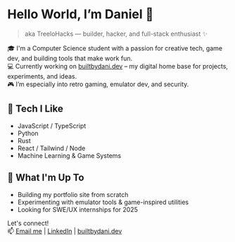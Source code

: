 # Hello World, I’m Daniel 👋

> aka TreeloHacks — builder, hacker, and full-stack enthusiast ✨

🎓 I'm a Computer Science student with a passion for creative tech, game dev, and building tools that make work fun.  
💻 Currently working on [builtbydani.dev](https://builtbydani.dev) – my digital home base for projects, experiments, and ideas.  
🎮 I’m especially into retro gaming, emulator dev, and security.

## 🔧 Tech I Like
- JavaScript / TypeScript
- Python
- Rust
- React / Tailwind / Node
- Machine Learning & Game Systems

## 🌱 What I'm Up To
- Building my portfolio site from scratch
- Experimenting with emulator tools & game-inspired utilities
- Looking for SWE/UX internships for 2025

Let's connect!  
📫 [Email me](me@builtbydani.dev) | [LinkedIn](https://www.linkedin.com/in/daniel-richards-761940b4/) | [builtbydani.dev](https://builtbydani.dev)

